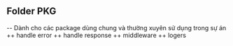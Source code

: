 ## Folder PKG

-- Dành cho các package dùng chung và thường xuyên sử dụng trong sự án
++ handle error
++ handle response
++ middleware
++ logers